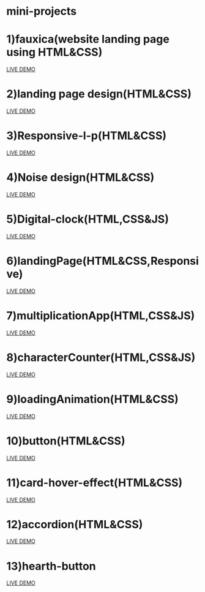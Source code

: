 # mini-projects
# 1)fauxica(website landing page using HTML&CSS)
<a href=https://hafeeeii.github.io/mini-projects/fauxica/>LIVE DEMO</a>
# 2)landing page design(HTML&CSS)
<a href=https://hafeeeii.github.io/mini-projects/landing-page-design/>LIVE DEMO</a>
# 3)Responsive-l-p(HTML&CSS)
<a href=https://hafeeeii.github.io/mini-projects/responsive-l-p/>LIVE DEMO</a>
# 4)Noise design(HTML&CSS)
<a href=https://hafeeeii.github.io/mini-projects/noise-design/>LIVE DEMO</a>
# 5)Digital-clock(HTML,CSS&JS)
<a href=https://hafeeeii.github.io/mini-projects/Digital-clock/>LIVE DEMO</a>
# 6)landingPage(HTML&CSS,Responsive)
<a href=https://hafeeeii.github.io/mini-projects/landingPage/>LIVE DEMO</a>
# 7)multiplicationApp(HTML,CSS&JS)
<a href=https://hafeeeii.github.io/mini-projects/multiplicationApp/>LIVE DEMO</a>
# 8)characterCounter(HTML,CSS&JS)
<a href=https://hafeeeii.github.io/mini-projects/characterCounter/>LIVE DEMO</a>
# 9)loadingAnimation(HTML&CSS)
<a href=https://hafeeeii.github.io/mini-projects/loadingAnimation/>LIVE DEMO</a>
# 10)button(HTML&CSS)
<a href=https://hafeeeii.github.io/mini-projects/button/>LIVE DEMO</a>
# 11)card-hover-effect(HTML&CSS)
<a href=https://hafeeeii.github.io/mini-projects/card-hover-effect/>LIVE DEMO</a>
# 12)accordion(HTML&CSS)
<a href=https://hafeeeii.github.io/mini-projects/accordion/>LIVE DEMO</a>
# 13)hearth-button
<a href=https://hafeeeii.github.io/mini-projects/hearth-button/>LIVE DEMO</a>



